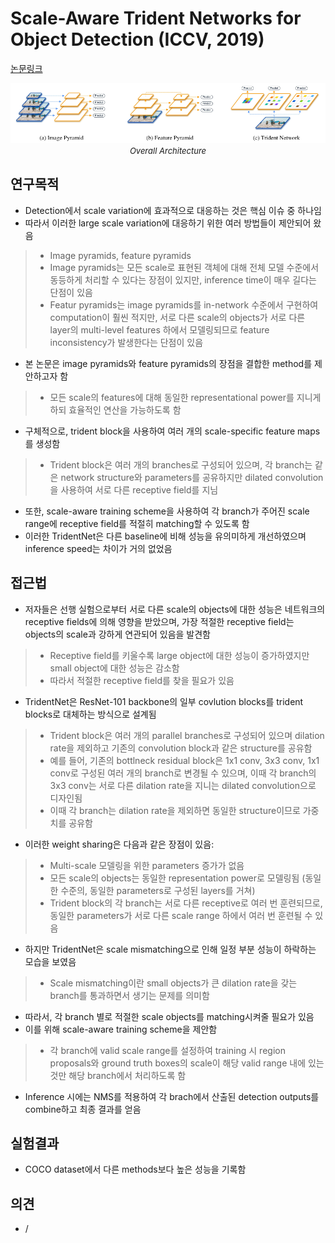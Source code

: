 # Scale-Aware Trident Networks for Object Detection (ICCV, 2019)

[논문링크](https://openaccess.thecvf.com/content_ICCV_2019/html/Li_Scale-Aware_Trident_Networks_for_Object_Detection_ICCV_2019_paper.html)

<p align="center">
    <img width="800" alt='fig1' src="../img/li2019scale.png?raw=true"></br>
    <em><font size=2>Overall Architecture</font></em>
</p>

## 연구목적
- Detection에서 scale variation에 효과적으로 대응하는 것은 핵심 이슈 중 하나임
- 따라서 이러한 large scale variation에 대응하기 위한 여러 방법들이 제안되어 왔음
> - Image pyramids, feature pyramids
> - Image pyramids는 모든 scale로 표현된 객체에 대해 전체 모델 수준에서 동등하게 처리할 수 있다는 장점이 있지만, inference time이 매우 길다는 단점이 있음
> - Featur pyramids는 image pyramids를 in-network 수준에서 구현하여 computation이 훨씬 적지만, 서로 다른 scale의 objects가 서로 다른 layer의 multi-level features 하에서 모델링되므로 feature inconsistency가 발생한다는 단점이 있음
- 본 논문은 image pyramids와 feature pyramids의 장점을 결합한 method를 제안하고자 함
> - 모든 scale의 features에 대해 동일한 representational power를 지니게 하되 효율적인 연산을 가능하도록 함
- 구체적으로, trident block을 사용하여 여러 개의 scale-specific feature maps를 생성함
> - Trident block은 여러 개의 branches로 구성되어 있으며, 각 branch는 같은 network structure와 parameters를 공유하지만 dilated convolution을 사용하여 서로 다른 receptive field를 지님
- 또한, scale-aware training scheme을 사용하여 각 branch가 주어진 scale range에 receptive field를 적절히 matching할 수 있도록 함
- 이러한 TridentNet은 다른 baseline에 비해 성능을 유의미하게 개선하였으며 inference speed는 차이가 거의 없었음

## 접근법
- 저자들은 선행 실험으로부터 서로 다른 scale의 objects에 대한 성능은 네트워크의 receptive fields에 의해 영향을 받았으며, 가장 적절한 receptive field는 objects의 scale과 강하게 연관되어 있음을 발견함
> - Receptive field를 키울수록 large object에 대한 성능이 증가하였지만 small object에 대한 성능은 감소함
> - 따라서 적절한 receptive field를 찾을 필요가 있음
- TridentNet은 ResNet-101 backbone의 일부 covlution blocks를 trident blocks로 대체하는 방식으로 설계됨
> - Trident block은 여러 개의 parallel branches로 구성되어 있으며 dilation rate을 제외하고 기존의 convolution block과 같은 structure를 공유함
> - 예를 들어, 기존의 bottlneck residual block은 1x1 conv, 3x3 conv, 1x1 conv로 구성된 여러 개의 branch로 변경될 수 있으며, 이때 각 branch의 3x3 conv는 서로 다른 dilation rate을 지니는 dilated convolution으로 디자인됨
> - 이때 각 branch는 dilation rate을 제외하면 동일한 structure이므로 가중치를 공유함
- 이러한 weight sharing은 다음과 같은 장점이 있음:
> - Multi-scale 모델링을 위한 parameters 증가가 없음
> - 모든 scale의 objects는 동일한 representation power로 모델링됨 (동일한 수준의, 동일한 parameters로 구성된 layers를 거쳐)
> - Trident block의 각 branch는 서로 다른 receptive로 여러 번 훈련되므로, 동일한 parameters가 서로 다른 scale range 하에서 여러 번 훈련될 수 있음
- 하지만 TridentNet은 scale mismatching으로 인해 일정 부분 성능이 하락하는 모습을 보였음
> - Scale mismatching이란 small objects가 큰 dilation rate을 갖는 branch를 통과하면서 생기는 문제를 의미함
- 따라서, 각 branch 별로 적절한 scale objects를 matching시켜줄 필요가 있음
- 이를 위해 scale-aware training scheme을 제안함
> - 각 branch에 valid scale range를 설정하여 training 시 region proposals와 ground truth boxes의 scale이 해당 valid range 내에 있는 것만 해당 branch에서 처리하도록 함
- Inference 시에는 NMS를 적용하여 각 brach에서 산출된 detection outputs를 combine하고 최종 결과를 얻음

## 실험결과
- COCO dataset에서 다른 methods보다 높은 성능을 기록함

## 의견
- / 